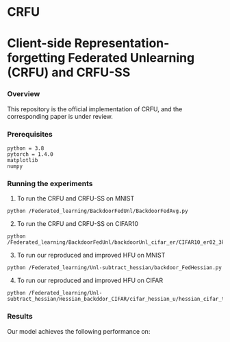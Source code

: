 # CRFU

# Client-side Representation-forgetting Federated Unlearning (CRFU) and CRFU-SS

### Overview
This repository is the official implementation of CRFU, and the corresponding paper is under review.


### Prerequisites

```
python = 3.8
pytorch = 1.4.0
matplotlib
numpy
```

### Running the experiments

1. To run the CRFU and CRFU-SS on MNIST
```
python /Federated_learning/BackdoorFedUnl/BackdoorFedAvg.py
```

2. To run the CRFU and CRFU-SS on CIFAR10
```
python /Federated_learning/BackdoorFedUnl/backdoorUnl_cifar_er/CIFAR10_er02_3ke.py
```

3. To run our reproduced and improved HFU on MNIST
```
python /Federated_learning/Unl-subtract_hessian/backdoor_FedHessian.py
```

4. To run our reproduced and improved HFU on CIFAR
```
python /Federated_learning/Unl-subtract_hessian/Hessian_backddor_CIFAR/cifar_hessian_u/hessian_cifar_temp.py
```
### Results
Our model achieves the following performance on: